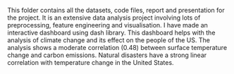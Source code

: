 This folder contains all the datasets, code files, report and presentation for the project.
It is an extensive data analysis project involving lots of preprocessing, feature engineering and visualisation.
I have made an interactive dashboard using dash library. This dashboard helps with the analysis of climate change and its effect on the people of the US.
The analysis shows a moderate correlation (0.48) between surface temperature change and carbon emissions.
Natural disasters have a strong linear correlation with temperature change in the United States.
